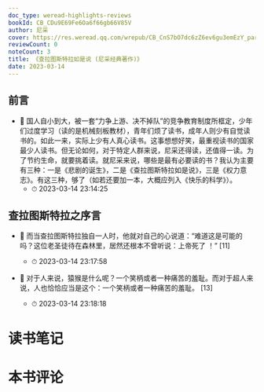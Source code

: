 ```yaml
---
doc_type: weread-highlights-reviews
bookId: CB_CDu9E69Fe6Oa6f66gb66V85V
author: 尼采
cover: https://res.weread.qq.com/wrepub/CB_CnS7bO7dc6zZ6ev6gu3emEzY_parsecover
reviewCount: 0
noteCount: 3
title: 《查拉图斯特拉如是说 (尼采经典著作)》
date: 2023-03-14
---
```



## 前言


- 📌 国人自小到大，被一套“力争上游、决不掉队”的竞争教育制度所框定，少年们过度学习（读的是机械刻板教材），青年们烦了读书，成年人则少有自觉读书的。如此一来，实际上少有人真心读书。这事想想好笑，最重视读书的国家最少人读书。但无论如何，对于特定人群来说，尼采还得读，还值得一读。为了节约生命，就要挑着读。就尼采来说，哪些是最有必要读的书？我认为主要有三种：一是《悲剧的诞生》，二是《查拉图斯特拉如是说》，三是《权力意志》。有这三种，够了（如若还要加一本，大概应列入《快乐的科学》）。 
    - ⏱ 2023-03-14 23:14:25 
## 查拉图斯特拉之序言


- 📌 而当查拉图斯特拉独自一人时，他就对自己的心说道：“难道这是可能的吗？这位老圣徒待在森林里，居然还根本不曾听说：上帝死了 ！” [11] 
    - ⏱ 2023-03-14 23:17:58 

- 📌 对于人来说，猿猴是什么呢？一个笑柄或者一种痛苦的羞耻。而对于超人来说，人也恰恰应当是这个：一个笑柄或者一种痛苦的羞耻。 [13] 
    - ⏱ 2023-03-14 23:18:18 

# 读书笔记


# 本书评论
